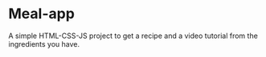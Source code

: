 # Meal-app
A simple HTML-CSS-JS project to get a recipe and a video tutorial from the ingredients you have.
